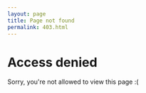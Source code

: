 ```yaml
---
layout: page
title: Page not found
permalink: 403.html
---
```

# Access denied

Sorry, you're not allowed to view this page :(
